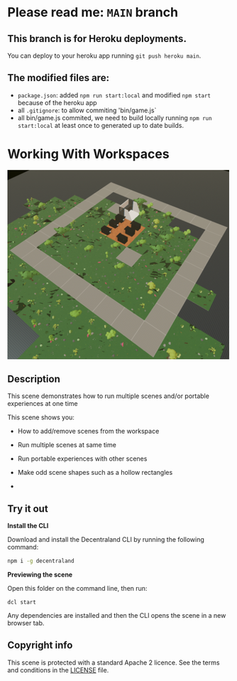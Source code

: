 # Please read me: `MAIN` branch

## This branch is for Heroku deployments.
You can deploy to your heroku app running `git push heroku main`.

## The modified files are:
- `package.json`: added `npm run start:local` and modified `npm start` because of the heroku app
- all `.gitignore`: to allow commiting 'bin/game.js`
- all bin/game.js commited, we need to build locally running `npm run start:local` at least once to generated up to date builds.

# Working With Workspaces 

<img src="screenshot/screenshot.png" width="500"> 

## Description

This scene demonstrates how to run multiple scenes and/or portable experiences at one time


This scene shows you:

- How to add/remove scenes from the workspace
- Run multiple scenes at same time
- Run portable experiences with other scenes
- Make odd scene shapes such as a hollow rectangles 

- 

## Try it out

**Install the CLI**

Download and install the Decentraland CLI by running the following command:

```bash
npm i -g decentraland
```

**Previewing the scene**

Open this folder on the command line, then run:

```
dcl start
```

Any dependencies are installed and then the CLI opens the scene in a new browser tab.

## Copyright info

This scene is protected with a standard Apache 2 licence. See the terms and conditions in the [LICENSE](/LICENSE) file.